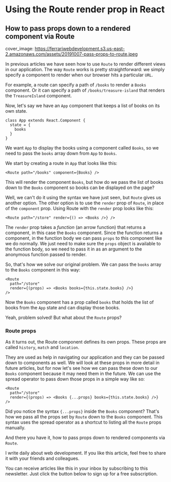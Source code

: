 # Using the Route render prop in React
## How to pass props down to a rendered component via Route

cover_image: https://ferrariwebdevelopment.s3.us-east-2.amazonaws.com/assets/20191007-pass-props-to-route.jpeg

In previous articles we have seen how to use `Route` to render different views in our application.
The way `Route` works is pretty straightforward: we simply specify a component to render when our browser hits a particular `URL`.

For example, a route can specify a path of `/books` to render a `Books` component. Or it can specify a path of `/books/treasure-island` that renders the `TreasureIsland` component.

Now, let's say we have an `App` component that keeps a list of books on its own state.

```
class App extends React.Component {
  state = {
    books
  }
}
```

We want `App` to display the books using a component called `Books`, so we need to pass the `books` array down from `App` to `Books`.

We start by creating a route in `App` that looks like this:

```
<Route path="/books" component={Books} />
```

This will render the component `Books`, but how do we pass the list of books down to the `Books` component so books can be displayed on the page?

Well, we can't do it using the syntax we have just seen, but `Route` gives us another option. The other option is to use the `render` prop of `Route`, in place of the `component` prop.
Using Route with the `render` prop looks like this:

```
<Route path="/store" render={() => <Books />} />
```

The `render` prop takes a *function* (an arrow function) that returns a component, in this case the `Books` component.
Since the function returns a component, in the function body we can pass `props` to this component like we do normally. We just need to make sure the `props` object is available to the function body, so we need to pass it in as an argument to the anonymous function passed to render.

So, that's how we solve our original problem. We can pass the `books` array to the `Books` component in this way:

```
<Route
  path="/store"
  render={(props) => <Books books={this.state.books} />} 
/>
```

Now the `Books` component has a prop called `books` that holds the list of books from the `App` state and can display those books.

Yeah, problem solved! But what about the `Route` props?

### Route props

As it turns out, the Route component defines its own props.
These props are called `history`, `match` and `location`.

They are used as help in navigating our application and they can be passed down to components as well.
We will look at these props in more detail in future articles, but for now let's see how we can pass these down to our `Books` component because it may need them in the future.
We can use the spread operator to pass down those props in a simple way like so:

```
<Route
  path="/store"
  render={(props) => <Books {...props} books={this.state.books} />}
/>
```

Did you notice the syntax `{...props}` inside the `Books` component?
That's how we pass all the props set by `Route` down to the `Books` component. This syntax uses the spread operator as a shortcut to listing all the `Route` props manually.

And there you have it, how to pass props down to rendered components via `Route`.

I write daily about web development. If you like this article, feel free to share it with your friends and colleagues.

You can receive articles like this in your inbox by subscribing to this newsletter. Just click the button below to sign up for a free subscription.